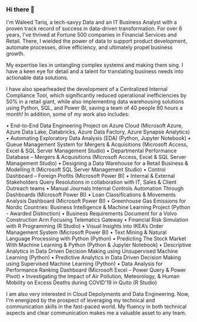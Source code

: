### Hi there 👋

<!--
**Waleed-T/Waleed-T** is a ✨ _special_ ✨ repository because its `README.md` (this file) appears on your GitHub profile.

Here are some ideas to get you started:

- 🔭 I’m currently working on ...
- 🌱 I’m currently learning ...
- 👯 I’m looking to collaborate on ...
- 🤔 I’m looking for help with ...
- 💬 Ask me about ...
- 📫 How to reach me: ...
- 😄 Pronouns: ...
- ⚡ Fun fact: ...
-->


I'm Waleed Tariq, a tech-savyy Data and an IT Business Analyst with a proven track record of success in data-driven transformation.  For over 6 years, I've thrived at Fortune 500 companies in Financial Services and Retail.  There, I wielded the power of data to support product development, automate processes, drive efficiency, and ultimately propel business growth.

My expertise lies in untangling complex systems and making them sing.  I have a keen eye for detail and a talent for translating business needs into actionable data solutions.

I have also spearheaded the development of a Centralized Internal Compliance Tool, which significantly reduced operational inefficiencies by 50% in a retail giant, while also implementing data warehousing solutions using Python, SQL, and Power BI, saving a team of 40 people 80 hours a month! In addition, some of my work also includes:

•	End-to-End Data Engineering Project on Azure Cloud (Microsoft Azure, Azure Data Lake, Databricks, Azure Data Factory, Azure Synapse Analytics)
•	Automating Exploratory Data Analysis (EDA) (Python, Jupyter Notebook)
•	Queue Management System for Mergers & Acquisitions (Microsoft Access, Excel & SQL Server Management Studio)
•	Departmental Performance Database – Mergers & Acquisitions (Microsoft Access, Excel & SQL Server Management Studio)
•	Designing a Data Warehouse for a Retail Business & Modelling It (Microsoft SQL Server Management Studio)
•	Control Dashboard – Foreign Profits (Microsoft Power BI)
•	Internal & External Stakeholders Query Resolutions in collaboration with IT, Sales & Client Outreach teams
•	Manual Journals Internal Controls Automation Through Dashboards (Microsoft Power BI)
•	Loan Classifications & Movements Analysis Dashboard (Microsoft Power BI)
•	Greenhouse Gas Emissions for Nordic Countries: Business Intelligence & Machine Learning Project (Python - Awarded Distinction)
•	Business Requirements Document for a Volvo Construction Arm Focusing Telematics Gateway
•	Financial Risk Simulation with R Programming (R Studio)
•	Visual Insights into IKEA’s Order Management System (Microsoft Power BI)
•	Text Mining & Natural Language Processing with Python (Python)
•	Predicting The Stock Market With Machine Learning & Python (Python & Jupyter Notebook)
•	Descriptive Analytics in Data Driven Decision Making using Unsupervised Machine Learning (Python)
•	Predictive Analytics in Data Driven Decision Making using Supervised Machine Learning (Python)
•	Data Analysis for Performance Ranking Dashboard (Microsoft Excel – Power Query & Power Pivot)
•	Investigating the Impact of Air Pollution, Meteorology, & Human Mobility on Excess Deaths during COVID’19 in Quito (R Studio)

I am also very interested in Cloud Depolyments and Data Engineering. Now, I'm energized by the prospect of leveraging my technical and communication skills in the fast-paced world. My fluency in both technical aspects and clear communication makes me a valuable asset to any team.
